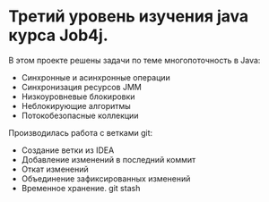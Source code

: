 # Третий уровень изучения java курса Job4j.

В этом проекте решены задачи по теме многопоточность в Java:

* Синхронные и асинхронные операции
* Синхронизация ресурсов JMM
* Низкоуровневые блокировки
* Неблокирующие алгоритмы
* Потокобезопасные коллекции

Производилась работа с ветками git:
* Создание ветки из IDEA
* Добавление изменений в последний коммит
* Откат изменений
* Объединение зафиксированных изменений
* Временное хранение. git stash
